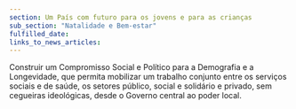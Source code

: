 ```yaml
---
section: Um País com futuro para os jovens e para as crianças
sub_section: "Natalidade e Bem-estar"
fulfilled_date:
links_to_news_articles:
---
```


Construir um Compromisso Social e Político para a Demografia e a Longevidade, que permita mobilizar um trabalho conjunto entre os serviços sociais e de saúde, os setores público, social e solidário e privado, sem cegueiras ideológicas, desde o Governo central ao poder local.